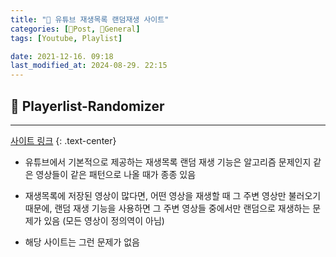 ```yaml
---
title: "🥑 유튜브 재생목록 랜덤재생 사이트"
categories: [📀Post, 🥑General]
tags: [Youtube, Playlist]

date: 2021-12-16. 09:18
last_modified_at: 2024-08-29. 22:15
---
```


## 📀 Playerlist-Randomizer

---

[사이트 링크](http://www.playlist-randomizer.com/)
{: .text-center}

- 유튜브에서 기본적으로 제공하는 재생목록 랜덤 재생 기능은 알고리즘 문제인지 같은 영상들이 같은 패턴으로 나올 때가 종종 있음

- 재생목록에 저장된 영상이 많다면, 어떤 영상을 재생할 때 그 주변 영상만 불러오기 때문에, 랜덤 재생 기능을 사용하면 그 주변 영상들 중에서만 랜덤으로 재생하는 문제가 있음 (모든 영상이 정의역이 아님)

- 해당 사이트는 그런 문제가 없음
